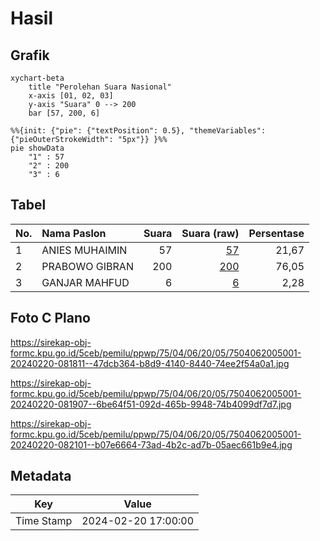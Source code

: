 # Hasil

## Grafik

```mermaid
xychart-beta
    title "Perolehan Suara Nasional"
    x-axis [01, 02, 03]
    y-axis "Suara" 0 --> 200
    bar [57, 200, 6]
```

```mermaid
%%{init: {"pie": {"textPosition": 0.5}, "themeVariables": {"pieOuterStrokeWidth": "5px"}} }%%
pie showData
    "1" : 57
    "2" : 200
    "3" : 6
```

## Tabel

| No. | Nama Paslon    | Suara | Suara (raw) | Persentase |
|:--- |:-------------- | -----:| -----------:| ----------:|
| 1   | ANIES MUHAIMIN | 57    | [57][p-1]   | 21,67      |
| 2   | PRABOWO GIBRAN | 200   | [200][p-2]  | 76,05      |
| 3   | GANJAR MAHFUD  | 6     | [6][p-3]    | 2,28       |


[p-1]: https://github.com/gigit-pemilu/pemilu-2024/blob/main/pilpres/hitung-suara/sub/75-gorontalo/sub/04-pohuwato/sub/06-patilanggio/sub/2005-dulomo/sub/001-tps/sub/paslon-1.txt
[p-2]: https://github.com/gigit-pemilu/pemilu-2024/blob/main/pilpres/hitung-suara/sub/75-gorontalo/sub/04-pohuwato/sub/06-patilanggio/sub/2005-dulomo/sub/001-tps/sub/paslon-2.txt
[p-3]: https://github.com/gigit-pemilu/pemilu-2024/blob/main/pilpres/hitung-suara/sub/75-gorontalo/sub/04-pohuwato/sub/06-patilanggio/sub/2005-dulomo/sub/001-tps/sub/paslon-3.txt

## Foto C Plano

https://sirekap-obj-formc.kpu.go.id/5ceb/pemilu/ppwp/75/04/06/20/05/7504062005001-20240220-081811--47dcb364-b8d9-4140-8440-74ee2f54a0a1.jpg

https://sirekap-obj-formc.kpu.go.id/5ceb/pemilu/ppwp/75/04/06/20/05/7504062005001-20240220-081907--6be64f51-092d-465b-9948-74b4099df7d7.jpg

https://sirekap-obj-formc.kpu.go.id/5ceb/pemilu/ppwp/75/04/06/20/05/7504062005001-20240220-082101--b07e6664-73ad-4b2c-ad7b-05aec661b9e4.jpg


## Metadata

| Key        | Value               |
| ---------- | ------------------- |
| Time Stamp | 2024-02-20 17:00:00 |




